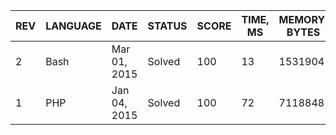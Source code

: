 | REV | LANGUAGE | DATE | STATUS | SCORE | TIME, MS | MEMORY, BYTES | IN RANKING | UNIQUE | RANKING POINTS |
|-----|----------|------|--------|-------|----------|---------------|------------|--------|----------------|
| 2 | Bash | Mar 01, 2015 | Solved | 100 | 13 | 1531904 | yes | yes | 33.698 |
| 1 | PHP | Jan 04, 2015 | Solved | 100 | 72 | 7118848 | yes | yes | 28.933 |
